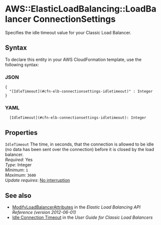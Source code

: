 # AWS::ElasticLoadBalancing::LoadBalancer ConnectionSettings<a name="aws-properties-ec2-elb-connectionsettings"></a>

Specifies the idle timeout value for your Classic Load Balancer\.

## Syntax<a name="aws-properties-ec2-elb-connectionsettings-syntax"></a>

To declare this entity in your AWS CloudFormation template, use the following syntax:

### JSON<a name="aws-properties-ec2-elb-connectionsettings-syntax.json"></a>

```
{
  "[IdleTimeout](#cfn-elb-connectionsettings-idletimeout)" : Integer
}
```

### YAML<a name="aws-properties-ec2-elb-connectionsettings-syntax.yaml"></a>

```
  [IdleTimeout](#cfn-elb-connectionsettings-idletimeout): Integer
```

## Properties<a name="aws-properties-ec2-elb-connectionsettings-properties"></a>

`IdleTimeout` <a name="cfn-elb-connectionsettings-idletimeout"></a>
The time, in seconds, that the connection is allowed to be idle \(no data has been sent over the connection\) before it is closed by the load balancer\.  
_Required_: Yes  
_Type_: Integer  
_Minimum_: `1`  
_Maximum_: `3600`  
_Update requires_: [No interruption](https://docs.aws.amazon.com/AWSCloudFormation/latest/UserGuide/using-cfn-updating-stacks-update-behaviors.html#update-no-interrupt)

## See also<a name="aws-properties-ec2-elb-connectionsettings--seealso"></a>

- [ModifyLoadBalancerAttributes](https://docs.aws.amazon.com/elasticloadbalancing/2012-06-01/APIReference/API_ModifyLoadBalancerAttributes.html) in the _Elastic Load Balancing API Reference \(version 2012\-06\-01\)_
- [Idle Connection Timeout](https://docs.aws.amazon.com/elasticloadbalancing/latest/classic/config-idle-timeout.html) in the _User Guide for Classic Load Balancers_
